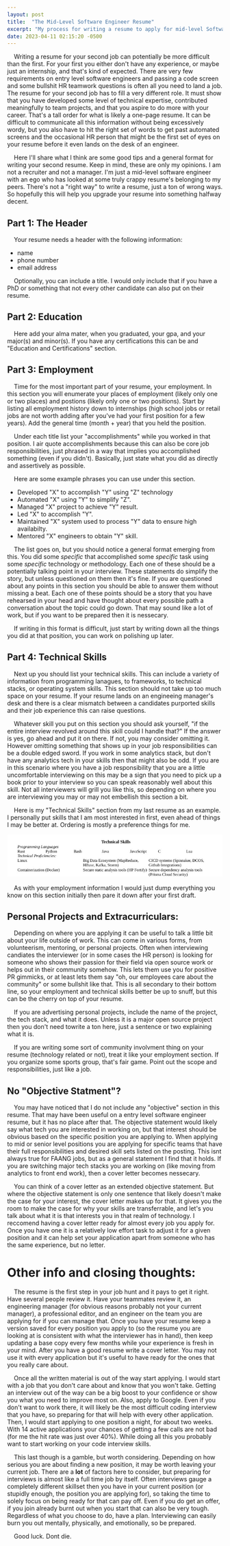 ```yaml
---
layout: post
title:  "The Mid-Level Software Engineer Resume"
excerpt: "My process for writing a resume to apply for mid-level Software Engineer jobs."
date: 2023-04-11 02:15:20 -0500
---
```

&nbsp;&nbsp;&nbsp; Writing a resume for your second job can potentially be more
difficult than the first. For your first you either don't have any experience,
or maybe just an internship, and that's kind of expected. There are very few
requirements on entry level software engineers and passing a code screen and
some bullshit HR teamwork questions is often all you need to land a job. The
resume for your second job has to fill a very different role. It must show that
you have developed some level of technical expertise, contributed meaningfully
to team projects, and that you aspire to do more with your career. That's a
tall order for what is likely a one-page resume. It can be difficult to
communicate all this information without being excessively wordy, but you also
have to hit the right set of words to get past automated screens and the
occasional HR person that might be the first set of eyes on your resume before
it even lands on the desk of an engineer.

&nbsp;&nbsp;&nbsp; Here I'll share what I think are some good tips and a
general format for writing your second resume. Keep in mind, these are only my
opinions. I am not a recruiter and not a manager. I'm just a mid-level software
engineer with an ego who has looked at some truly crappy resume's belonging to
my peers. There's not a "right way" to write a resume, just a ton of wrong
ways. So hopefully this will help you upgrade your resume into something
halfway decent.

## Part 1: The Header
&nbsp;&nbsp;&nbsp; Your resume needs a header with the following information:
- name
- phone number
- email address

&nbsp;&nbsp;&nbsp; Optionally, you can include a title. I would only include
that if you have a PhD or something that not every other candidate can also put
on their resume.

## Part 2: Education
&nbsp;&nbsp;&nbsp; Here add your alma mater, when you graduated, your gpa, and
your major(s) and minor(s). If you have any certifications this can be and
"Education and Certifications" section.

## Part 3: Employment
&nbsp;&nbsp;&nbsp; Time for the most important part of your resume, your
employment. In this section you will enumerate your places of employment
(likely only one or two places) and postions (likely only one or two
positions). Start by listing all employment history down to internships (high
school jobs or retail jobs are not worth adding after you've had your first
position for a few years). Add the general time (month + year) that you held
the position.


&nbsp;&nbsp;&nbsp; Under each title list your "accomplishments" while you
worked in that position. I air quote accomplishments because this can also be
core job responsibilities, just phrased in a way that implies you accomplished
something (even if you didn't). Basically, just state what you did as directly
and assertively as possible.


&nbsp;&nbsp;&nbsp; Here are some example phrases you can use under this
section.

- Developed "X" to accomplish "Y" using "Z" technology
- Automated "X" using "Y" to simplify "Z".
- Managed "X" project to achieve "Y" result.
- Led "X" to accomplish "Y".
- Maintained "X" system used to process "Y" data to ensure high availabilty.
- Mentored "X" engineers to obtain "Y" skill.

&nbsp;&nbsp;&nbsp; The list goes on, but you should notice a general format
emerging from this. You did some _specific_ that accomplished some _specific_
task using some _specific_ technology or methodology. Each one of these should
be a potentially talking point in your interview. These statements do simplify
the story, but unless questioned on them then it's fine. If you are questioned
about any points in this section you should be able to answer them without
missing a beat. Each one of these points should be a story that you have
rehearsed in your head and have thought about every possible path a
conversation about the topic could go down. That may sound like a lot of work,
but if you want to be prepared then it is nessecary.

&nbsp;&nbsp;&nbsp; If writing in this format is difficult, just start by
writing down all the things you did at that position, you can work on polishing
up later.

## Part 4: Technical Skills
&nbsp;&nbsp;&nbsp; Next up you should list your technical skills. This can
include a variety of information from programming lanagues, to frameworks, to
technical stacks, or operating system skills. This section should not take up
too much space on your resume. If your resume lands on an engineeing manager's
desk and there is a clear mismatch between a candidates purported skills and
their job experience this can raise questions.

&nbsp;&nbsp;&nbsp; Whatever skill you put on this section you should ask
yourself, "if the entire interview revolved around this skill could I handle
that?" If the answer is yes, go ahead and put it on there. If not, you may
consider omitting it. However omitting something that shows up in your job
responsibilities can be a double edged sword. If you work in some analytics
stack, but don't have any analytics tech in your skills then that might also be
odd. If you are in this scenario where you have a job responsibility that you
are a little uncomfortable interviewing on this may be a sign that you need to
pick up a book prior to your interview so you can speak reasonably well about
this skill. Not all interviewers will grill you like this, so depending on
where you are interviewing you may or may not embellish this section a bit.

&nbsp;&nbsp;&nbsp; Here is my "Technical Skills" section from my last resume as
an example. I personally put skills that I am most interested in first, even
ahead of things I may be better at. Ordering is mostly a preference things for
me.

![technical skills](/assets/2023-04-11-mid-level-swe-resume/tech_skills_section.jpg)

&nbsp;&nbsp;&nbsp; As with your employment information I would just dump
everything you know on this section initially then pare it down after your
first draft.

## Personal Projects and Extracurriculars:

&nbsp;&nbsp;&nbsp; Depending on where you are applying it can be useful to talk
a little bit about your life outside of work. This can come in various forms,
from volunteerism, mentoring, or personal projects. Often when interviewing
candiates the interviewer (or in some cases the HR person) is looking for
someone who shows their passion for their field via open source work or helps
out in their community somehow. This lets them use you for positive PR
gimmicks, or at least lets them say "oh, our employees care about the
community" or some bullshit like that. This is all secondary to their bottom
line, so your employment and technical skills better be up to snuff, but this
can be the cherry on top of your resume.

&nbsp;&nbsp;&nbsp; If you are advertising personal projects, include the name
of the project, the tech stack, and what it does. Unless it is a major open
source project then you don't need towrite a ton here, just a sentence or two
explaining what it is.

&nbsp;&nbsp;&nbsp; If you are writing some sort of community involvment thing
on your resume (technology related or not), treat it like your employment
section. If you organize some sports group, that's fair game. Point out the
scope and responsibilities, just like a job.

## No "Objective Statment"?
&nbsp;&nbsp;&nbsp; You may have noticed that I do not include any "objective"
section in this resume. That may have been useful on a entry level software
engineer resume, but it has no place after that. The objective statement would
likely say what tech you are interested in working on, but that interest should
be obvious based on the specific position you are applying to. When applying to
mid or senior level positions you are applying for specific teams that have
their full responsibilities and desired skill sets listed on the posting. This
isnt always true for FAANG jobs, but as a general statement I find that it
holds. If you are switching major tech stacks you are working on (like moving
from analytics to front end work), then a cover letter becomes nessecary.

&nbsp;&nbsp;&nbsp; You can think of a cover letter as an extended objective
statement. But where the objective statement is only one sentence that likely
doesn't make the case for your interest, the cover letter makes up for that. It
gives you the room to make the case for why your skills are transferrable, and
let's you talk about what it is that interests you in that realm of technology.
I reccomend having a cover letter ready for almost every job you apply for.
Once you have one it is a relatively low effort task to adjust it for a given
position and it can help set your application apart from someone who has the
same experience, but no letter.

# Other info and closing thoughts:
&nbsp;&nbsp;&nbsp; The resume is the first step in your job hunt and it pays to
get it right. Have several people review it. Have your teammates review it, an
engineering manager (for obvious reasons probably not your current manager), a
professional editor, and an engineer on the team you are applying for if you
can manage that. Once you have your resume keep a version saved for every
position you apply to (so the resume you are looking at is consistent with what
the interviewer has in hand), then keep updating a base copy every few months
while your experience is fresh in your mind. After you have a good resume write
a cover letter. You may not use it with every application but it's useful to
have ready for the ones that you really care about.

&nbsp;&nbsp;&nbsp; Once all the written material is out of the way start
applying. I would start with a job that you don't care about and know that you
won't take. Getting an interview out of the way can be a big boost to your
confidence or show you what you need to improve most on. Also, apply to Google.
Even if you don't want to work there, it will likely be the most difficult
coding interview that you have, so preparing for that will help with every
other application. Then, I would start applying to one position a night, for
about two weeks. With 14 active applications your chances of getting a few
calls are not bad (for me the hit rate was just over 40%). While doing all this
you probably want to start working on your code interview skills.

&nbsp;&nbsp;&nbsp; This last though is a gamble, but worth considering.
Depending on how serious you are about finding a new position, it may be worth
leaving your current job. There are a **lot** of factors here to consider, but
preparing for interviews is almost like a full time job by itself. Often
interviews gauge a completely different skillset then you have in your current
position (or stupidly enough, the position you are applying for), so taking the
time to solely focus on being ready for that can pay off. Even if you do get an
offer, if you join already burnt out when you start that can also be very
tough. Regardless of what you choose to do, have a plan. Interviewing can
easily burn you out mentally, physically, and emotionally, so be prepared.

&nbsp;&nbsp;&nbsp; Good luck. Dont die.
